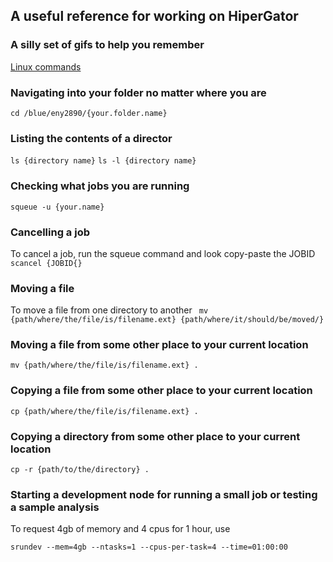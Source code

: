 ## A useful reference for working on HiperGator

### A silly set of gifs to help you remember

[Linux commands](https://docs.google.com/presentation/d/1rGAfFQNdW3bNnVxPWDT8Dgj-MlUr970G-IZ-5kykWHU/edit#slide=id.p)


### Navigating into your folder no matter where you are
```cd /blue/eny2890/{your.folder.name}```

### Listing the contents of a director
```ls {directory name}```
```ls -l {directory name}```

### Checking what jobs you are running
```squeue -u {your.name}```

### Cancelling a job 
To cancel a job, run the squeue command and look copy-paste the JOBID
```scancel {JOBID{}```

### Moving a file 
To move a file from one directory to another 
``` mv {path/where/the/file/is/filename.ext} {path/where/it/should/be/moved/}```

### Moving a file from some other place to your current location
```mv {path/where/the/file/is/filename.ext} .```

### Copying a file from some other place to your current location
```cp {path/where/the/file/is/filename.ext} .```

### Copying a directory from some other place to your current location
```cp -r {path/to/the/directory} .```


### Starting a development node for running a small job or testing a sample analysis

To request 4gb of memory and 4 cpus for 1 hour, use

```module load ufrc 
srundev --mem=4gb --ntasks=1 --cpus-per-task=4 --time=01:00:00 
```